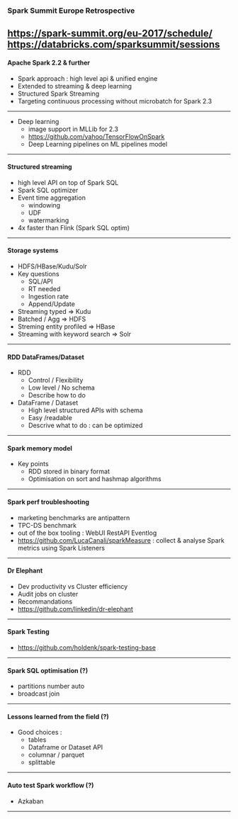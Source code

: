 ### Spark Summit Europe Retrospective
https://spark-summit.org/eu-2017/schedule/
https://databricks.com/sparksummit/sessions
---
#### Apache Spark 2.2 & further
* Spark approach : high level api & unified engine
* Extended to streaming & deep learning
* Structured Spark Streaming 
* Targeting continuous processing without microbatch for Spark 2.3
---
* Deep learning 
  * image support in MLLib for 2.3
  * https://github.com/yahoo/TensorFlowOnSpark
  * Deep Learning pipelines on ML pipelines model
---
#### Structured streaming
* high level API on top of Spark SQL
* Spark SQL optimizer
* Event time aggregation
  * windowing
  * UDF
  * watermarking
* 4x faster than Flink (Spark SQL optim)
---
#### Storage systems
* HDFS/HBase/Kudu/Solr
* Key questions
  * SQL/API
  * RT needed
  * Ingestion rate
  * Append/Update
* Streaming typed => Kudu
* Batched / Agg => HDFS
* Streming entity profiled => HBase
* Streaming with keyword search => Solr
---
#### RDD DataFrames/Dataset
* RDD
  * Control / Flexibility 
  * Low level / No schema
  * Describe how to do 
* DataFrame / Dataset
  * High level structured APIs with schema
  * Easy /readable
  * Descrive what to do : can be optimized
---
#### Spark memory model
* Key points
  * RDD stored in binary format
  * Optimisation on sort and hashmap algorithms
---
#### Spark perf troubleshooting
* marketing benchmarks are antipattern
* TPC-DS benchmark
* out of the box tooling : WebUI RestAPI Eventlog
* https://github.com/LucaCanali/sparkMeasure : collect & analyse Spark metrics using Spark Listeners
---
#### Dr Elephant
* Dev productivity vs Cluster efficiency
* Audit jobs on cluster
* Recommandations
* https://github.com/linkedin/dr-elephant
---
#### Spark Testing
* https://github.com/holdenk/spark-testing-base
---
#### Spark SQL optimisation (?)
* partitions number auto
* broadcast join
---
#### Lessons learned from the field (?)
* Good choices :
  * tables
  * Dataframe or Dataset API
  * columnar / parquet
  * splittable
---
#### Auto test Spark workflow (?)
* Azkaban
---
